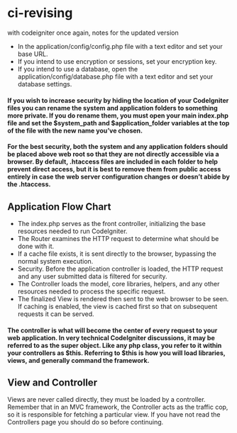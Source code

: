 # ci-revising
with codeigniter once again, notes for the updated version

- In the application/config/config.php file with a text editor and set your base URL.
- If you intend to use encryption or sessions, set your encryption key.
- If you intend to use a database, open the application/config/database.php file with a text editor and set your database settings.

#### If you wish to increase security by hiding the location of your CodeIgniter files you can rename the system and application folders to something more private. If you do rename them, you must open your main index.php file and set the $system_path and $application_folder variables at the top of the file with the new name you’ve chosen.

#### For the best security, both the system and any application folders should be placed above web root so that they are not directly accessible via a browser. By default, .htaccess files are included in each folder to help prevent direct access, but it is best to remove them from public access entirely in case the web server configuration changes or doesn’t abide by the .htaccess.

## Application Flow Chart

- The index.php serves as the front controller, initializing the base resources needed to run CodeIgniter.
- The Router examines the HTTP request to determine what should be done with it.
- If a cache file exists, it is sent directly to the browser, bypassing the normal system execution.
- Security. Before the application controller is loaded, the HTTP request and any user submitted data is filtered for security.
- The Controller loads the model, core libraries, helpers, and any other resources needed to process the specific request.
- The finalized View is rendered then sent to the web browser to be seen. If caching is enabled, the view is cached first so that on subsequent requests it can be served.

#### The controller is what will become the center of every request to your web application. In very technical CodeIgniter discussions, it may be referred to as the super object. Like any php class, you refer to it within your controllers as $this. Referring to $this is how you will load libraries, views, and generally command the framework.

## View and Controller

Views are never called directly, they must be loaded by a controller. Remember that in an MVC framework, the Controller acts as the traffic cop, so it is responsible for fetching a particular view. If you have not read the Controllers page you should do so before continuing.

